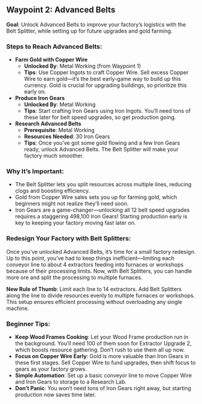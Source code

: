 ## Waypoint 2: Advanced Belts
**Goal**: Unlock Advanced Belts to improve your factory’s logistics with the Belt Splitter, while setting up for future upgrades and gold farming.

### Steps to Reach Advanced Belts:
- **Farm Gold with Copper Wire**  
  - **Unlocked By**: Metal Working (from Waypoint 1)  
  - **Tips**: Use Copper Ingots to craft Copper Wire. Sell excess Copper Wire to earn gold—it’s the best early-game way to build up this currency. Gold is crucial for upgrading buildings, so prioritize this early on.
- **Produce Iron Gears**  
  - **Unlocked By**: Metal Working  
  - **Tips**: Start crafting Iron Gears using Iron Ingots. You’ll need tons of these later for belt speed upgrades, so get production going.
- **Research Advanced Belts**  
  - **Prerequisite**: Metal Working  
  - **Resources Needed**: 30 Iron Gears  
  - **Tips**: Once you’ve got some gold flowing and a few Iron Gears ready, unlock Advanced Belts. The Belt Splitter will make your factory much smoother.

### Why It’s Important:
- The Belt Splitter lets you split resources across multiple lines, reducing clogs and boosting efficiency.
- Gold from Copper Wire sales sets you up for farming gold, which beginners might not realize they’ll need soon.
- Iron Gears are a game-changer—unlocking all 12 belt speed upgrades requires a staggering 498,100 Iron Gears! Starting production early is key to keeping your factory moving fast later on.

### Redesign Your Factory with Belt Splitters:
Once you’ve unlocked Advanced Belts, it’s time for a small factory redesign. Up to this point, you’ve had to keep things inefficient—limiting each conveyor line to about 4 extractors feeding into furnaces or workshops because of their processing limits. Now, with Belt Splitters, you can handle more ore and split the processing to multiple furnaces.

**New Rule of Thumb**: Limit each line to 14 extractors. Add Belt Splitters along the line to divide resources evenly to multiple furnaces or workshops. This setup ensures efficient processing without overloading any single machine.

### Beginner Tips:
- **Keep Wood Frames Cooking**: Let your Wood Frame production run in the background. You’ll need 100 of them soon for Extractor Upgrade 2, which boosts resource gathering. Don’t rush to use them all up now.
- **Focus on Copper Wire Early**: Gold is more valuable than Iron Gears in these first stages. Sell Copper Wire to fund upgrades, then shift focus to gears as your factory grows.
- **Simple Automation**: Set up a basic conveyor line to move Copper Wire and Iron Gears to storage to a Research Lab.
- **Don’t Panic**: You won’t need tons of Iron Gears right away, but starting production now saves time later.
